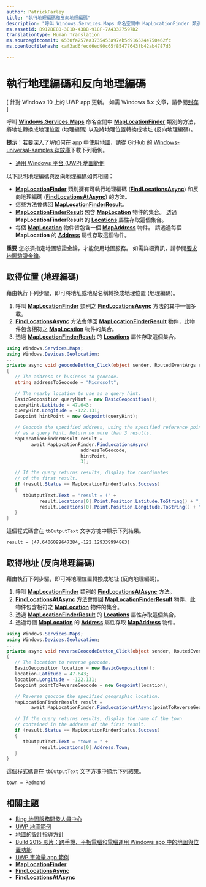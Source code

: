 ```yaml
---
author: PatrickFarley
title: "執行地理編碼和反向地理編碼"
description: "呼叫 Windows.Services.Maps 命名空間中 MapLocationFinder 類別的方法，將地址轉換成地理位置 (地理編碼) 以及將地理位置轉換成地址 (反向地理編碼)。"
ms.assetid: B912BE80-3E1D-43BB-918F-7A43327597D2
translationtype: Human Translation
ms.sourcegitcommit: 6530fa257ea3735453a97eb5d916524e750e62fc
ms.openlocfilehash: caf3ad6fecd6ed90c65f85477643fb42ab4787d3

---
```


# 執行地理編碼和反向地理編碼


\[ 針對 Windows 10 上的 UWP app 更新。 如需 Windows 8.x 文章，請參閱[封存](http://go.microsoft.com/fwlink/p/?linkid=619132) \]


呼叫 [**Windows.Services.Maps**](https://msdn.microsoft.com/library/windows/apps/dn636979) 命名空間中 [**MapLocationFinder**](https://msdn.microsoft.com/library/windows/apps/dn627550) 類別的方法，將地址轉換成地理位置 (地理編碼) 以及將地理位置轉換成地址 (反向地理編碼)。

**提示**：若要深入了解如何在 app 中使用地圖，請從 GitHub 的 [Windows-universal-samples 存放庫](http://go.microsoft.com/fwlink/p/?LinkId=619979)下載下列範例。

-   [通用 Windows 平台 (UWP) 地圖範例](http://go.microsoft.com/fwlink/p/?LinkId=619977)

以下說明地理編碼與反向地理編碼如何相關：

-   [**MapLocationFinder**](https://msdn.microsoft.com/library/windows/apps/dn627550) 類別擁有可執行地理編碼 ([**FindLocationsAsync**](https://msdn.microsoft.com/library/windows/apps/dn636925)) 和反向地理編碼 ([**FindLocationsAtAsync**](https://msdn.microsoft.com/library/windows/apps/dn636928)) 的方法。
-   這些方法會傳回 [**MapLocationFinderResult**](https://msdn.microsoft.com/library/windows/apps/dn627551)。
-   [**MapLocationFinderResult**](https://msdn.microsoft.com/library/windows/apps/dn627551) 包含 [**MapLocation**](https://msdn.microsoft.com/library/windows/apps/dn627549) 物件的集合。 透過 **MapLocationFinderResult** 的 [**Locations**](https://msdn.microsoft.com/library/windows/apps/dn627552) 屬性存取這個集合。
-   每個 [**MapLocation**](https://msdn.microsoft.com/library/windows/apps/dn627549) 物件皆包含一個 [**MapAddress**](https://msdn.microsoft.com/library/windows/apps/dn627533) 物件。 請透過每個 **MapLocation** 的 [**Address**](https://msdn.microsoft.com/library/windows/apps/dn636929) 屬性存取這個物件。

**重要** 您必須指定地圖驗證金鑰，才能使用地圖服務。 如需詳細資訊，請參閱[要求地圖驗證金鑰](authentication-key.md)。

 

## 取得位置 (地理編碼)


藉由執行下列步驟，即可將地址或地點名稱轉換成地理位置 (地理編碼)。

1.  呼叫 [**MapLocationFinder**](https://msdn.microsoft.com/library/windows/apps/dn627550) 類別之 [**FindLocationsAsync**](https://msdn.microsoft.com/library/windows/apps/dn636925) 方法的其中一個多載。
2.  [**FindLocationsAsync**](https://msdn.microsoft.com/library/windows/apps/dn636925) 方法會傳回 [**MapLocationFinderResult**](https://msdn.microsoft.com/library/windows/apps/dn627551) 物件，此物件包含相符之 [**MapLocation**](https://msdn.microsoft.com/library/windows/apps/dn627549) 物件的集合。
3.  透過 [**MapLocationFinderResult**](https://msdn.microsoft.com/library/windows/apps/dn627551) 的 [**Locations**](https://msdn.microsoft.com/library/windows/apps/dn627552) 屬性存取這個集合。

```csharp
using Windows.Services.Maps;
using Windows.Devices.Geolocation;
...
private async void geocodeButton_Click(object sender, RoutedEventArgs e)
{
   // The address or business to geocode.
   string addressToGeocode = "Microsoft";

   // The nearby location to use as a query hint.
   BasicGeoposition queryHint = new BasicGeoposition();
   queryHint.Latitude = 47.643;
   queryHint.Longitude = -122.131;
   Geopoint hintPoint = new Geopoint(queryHint);

   // Geocode the specified address, using the specified reference point
   // as a query hint. Return no more than 3 results.
   MapLocationFinderResult result =
         await MapLocationFinder.FindLocationsAsync(
                           addressToGeocode,
                           hintPoint,
                           3);

   // If the query returns results, display the coordinates
   // of the first result.
   if (result.Status == MapLocationFinderStatus.Success)
   {
      tbOutputText.Text = "result = (" +
            result.Locations[0].Point.Position.Latitude.ToString() + "," +
            result.Locations[0].Point.Position.Longitude.ToString() + ")";
   }
}
```

這個程式碼會在 `tbOutputText` 文字方塊中顯示下列結果。

``` syntax
result = (47.6406099647284,-122.129339994863)
```

## 取得地址 (反向地理編碼)


藉由執行下列步驟，即可將地理位置轉換成地址 (反向地理編碼)。

1.  呼叫 [**MapLocationFinder**](https://msdn.microsoft.com/library/windows/apps/dn627550) 類別的 [**FindLocationsAtAsync**](https://msdn.microsoft.com/library/windows/apps/dn636928) 方法。
2.  [**FindLocationsAtAsync**](https://msdn.microsoft.com/library/windows/apps/dn636928) 方法會傳回 [**MapLocationFinderResult**](https://msdn.microsoft.com/library/windows/apps/dn627551) 物件，此物件包含相符之 [**MapLocation**](https://msdn.microsoft.com/library/windows/apps/dn627549) 物件的集合。
3.  透過 [**MapLocationFinderResult**](https://msdn.microsoft.com/library/windows/apps/dn627551) 的 [**Locations**](https://msdn.microsoft.com/library/windows/apps/dn627552) 屬性存取這個集合。
4.  透過每個 [**MapLocation**](https://msdn.microsoft.com/library/windows/apps/dn627549) 的 [**Address**](https://msdn.microsoft.com/library/windows/apps/dn636929) 屬性存取 [**MapAddress**](https://msdn.microsoft.com/library/windows/apps/dn627533) 物件。

```csharp
using Windows.Services.Maps;
using Windows.Devices.Geolocation;
...
private async void reverseGeocodeButton_Click(object sender, RoutedEventArgs e)
{
   // The location to reverse geocode.
   BasicGeoposition location = new BasicGeoposition();
   location.Latitude = 47.643;
   location.Longitude = -122.131;
   Geopoint pointToReverseGeocode = new Geopoint(location);

   // Reverse geocode the specified geographic location.
   MapLocationFinderResult result =
         await MapLocationFinder.FindLocationsAtAsync(pointToReverseGeocode);

   // If the query returns results, display the name of the town
   // contained in the address of the first result.
   if (result.Status == MapLocationFinderStatus.Success)
   {
      tbOutputText.Text = "town = " +
            result.Locations[0].Address.Town;
   }
}
```

這個程式碼會在 `tbOutputText` 文字方塊中顯示下列結果。

``` syntax
town = Redmond
```

## 相關主題

* [Bing 地圖服務開發人員中心](https://www.bingmapsportal.com/)
* [UWP 地圖範例](http://go.microsoft.com/fwlink/p/?LinkId=619977)
* [地圖的設計指導方針](https://msdn.microsoft.com/library/windows/apps/dn596102)
* [Build 2015 影片：跨手機、平板電腦和電腦運用 Windows app 中的地圖與位置功能](https://channel9.msdn.com/Events/Build/2015/2-757)
* [UWP 車流量 app 範例](http://go.microsoft.com/fwlink/p/?LinkId=619982)
* [**MapLocationFinder**](https://msdn.microsoft.com/library/windows/apps/dn627550)
* [**FindLocationsAsync**](https://msdn.microsoft.com/library/windows/apps/dn636925)
* [**FindLocationsAtAsync**](https://msdn.microsoft.com/library/windows/apps/dn636928)





<!--HONumber=Jun16_HO4-->


